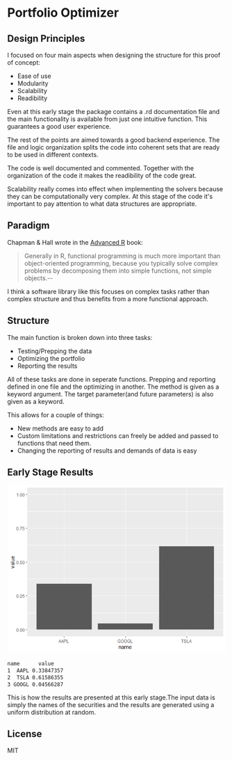 # Portfolio Optimizer 
## Design Principles

I focused on four main aspects when designing the structure for this proof of concept:

- Ease of use
- Modularity
- Scalability
- Readibility

Even at this early stage the package contains a .rd documentation file and the main functionality is available from just one intuitive function. This guarantees a good user experience.

The rest of the points are aimed towards a good backend experience. The file and logic organization splits the code into coherent sets that are ready to be used in different contexts. 

The code is well documented and commented. Together with the organization of the code it makes the readibility of the code great.

Scalability really comes into effect when implementing the solvers because they can be computationally very complex. At this stage of the code it's important to pay attention to what data structures are appropriate.

## Paradigm

Chapman & Hall wrote in the [Advanced R](https://adv-r.hadley.nz/oo.html) book:

> Generally in R, functional programming is much more important than object-oriented programming, because you typically solve complex problems by decomposing them into simple functions, not simple objects.--

I think a software library like this focuses on complex tasks rather than complex structure and thus benefits from a more functional approach.

## Structure

The main function is broken down into three tasks:

- Testing/Prepping the data
- Optimizing the portfolio
- Reporting the results

All of these tasks are done in seperate functions. Prepping and reporting defined in one file and the optimizing in another. The method is given as a keyword argument. The target parameter(and future parameters) is also given as a keyword. 

This allows for a couple of things:

- New methods are easy to add
- Custom limitations and restrictions can freely be added and passed to functions that need them.
- Changing the reporting of results and demands of data is easy


## Early Stage Results
![A plot to show the results](Rplot.png)
```
name      value
1  AAPL 0.33847357
2  TSLA 0.61586355
3 GOOGL 0.04566287
```
This is how the results are presented at this early stage.The input data is simply the names of the securities and the results are generated using a uniform distribution at random. 

## License

MIT


